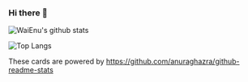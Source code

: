 ### Hi there 👋

![WaiEnu's github stats](https://github-readme-stats.vercel.app/api?username=WaiEnu&count_private=true&show_icons=true&theme=radical)

![Top Langs](https://github-readme-stats.vercel.app/api/top-langs/?username=WaiEnu&theme=radical)

These cards are powered by https://github.com/anuraghazra/github-readme-stats

<!--
**WaiEnu/WaiEnu** is a ✨ _special_ ✨ repository because its `README.md` (this file) appears on your GitHub profile.
Here are some ideas to get you started:
- 🔭 I’m currently working on ...
- 🌱 I’m currently learning ...
- 👯 I’m looking to collaborate on ...
- 🤔 I’m looking for help with ...
- 💬 Ask me about ...
- 📫 How to reach me: ...
- 😄 Pronouns: ...
- ⚡ Fun fact: ...
-->
